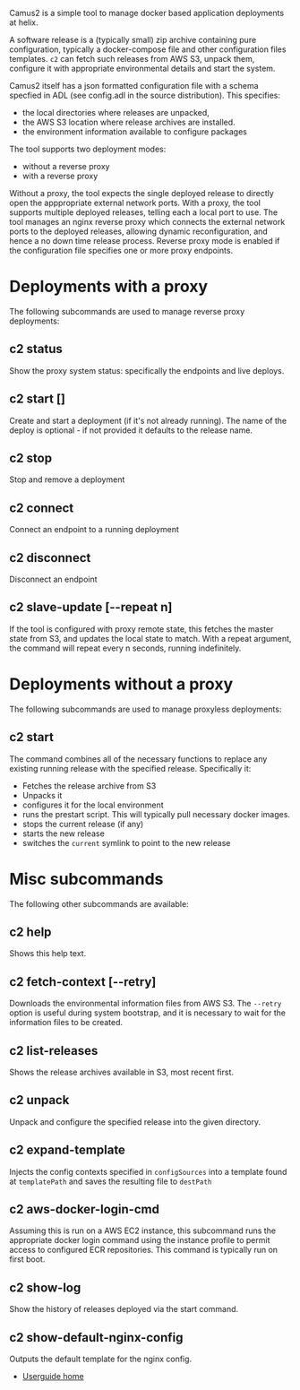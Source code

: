Camus2 is a simple tool to manage docker based application
deployments at helix.

A software release is a (typically small) zip archive containing pure
configuration, typically a docker-compose file and other configuration
files templates. `c2` can fetch such releases from AWS S3,
unpack them, configure it with appropriate environmental details and
start the system.

Camus2 itself has a json formatted configuration file with
a schema specfied in ADL (see config.adl in the source
distribution). This specifies:

* the local directories where releases are unpacked,
* the AWS S3 location where release archives are installed.
* the environment information available to configure packages

The tool supports two deployment modes:

* without a reverse proxy
* with a reverse proxy

Without a proxy, the tool expects the single deployed release to
directly open the apppropriate external network ports. With a proxy,
the tool supports multiple deployed releases, telling each a local
port to use. The tool manages an nginx reverse proxy which connects
the external network ports to the deployed releases, allowing dynamic
reconfiguration, and hence a no down time release process. Reverse
proxy mode is enabled if the configuration file specifies one or more
proxy endpoints.

# Deployments with a proxy
The following subcommands are used to manage reverse proxy deployments:

## c2 status
Show the proxy system status: specifically the endpoints and live
deploys.

## c2 start <release> [<asdeploy>]
Create and start a deployment (if it's not already running). The
name of the deploy is optional - if not provided it defaults to the
release name.

## c2 stop <deploy>
Stop and remove a deployment

## c2 connect <endpoint> <deploy>
Connect an endpoint to a running deployment

## c2 disconnect <endpoint>
Disconnect an endpoint

## c2 slave-update [--repeat n]
If the tool is configured with proxy remote state, this fetches
the master state from S3, and updates the local state to match.
With a repeat argument, the command will repeat every n seconds,
running indefinitely.

# Deployments without a proxy
The following subcommands are used to manage proxyless deployments:

## c2 start <release>
The command combines all of the necessary functions to replace
any existing running release with the specified release.
Specifically it:

 - Fetches the release archive from S3
 - Unpacks it
 - configures it for the local environment
 - runs the prestart script. This will typically pull
   necessary docker images.
 - stops the current release (if any)
 - starts the new release
 - switches the `current` symlink to point to the new release

# Misc subcommands
The following other subcommands are available:

## c2 help
Shows this help text.

## c2 fetch-context [--retry]
Downloads the environmental information files from AWS S3. The
`--retry` option is useful during system bootstrap, and it is
necessary to wait for the information files to be created.

## c2 list-releases
Shows the release archives available in S3, most recent first.

## c2 unpack <release> <todir>
Unpack and configure the specified release into the given directory.

## c2 expand-template <templatePath> <destPath>
Injects the config contexts specified in `configSources` into a template
found at `templatePath` and saves the resulting file to `destPath`

## c2 aws-docker-login-cmd
Assuming this is run on a AWS EC2 instance, this subcommand runs
the appropriate docker login command using the instance profile
to permit access to configured ECR repositories. This command is
typically run on first boot.

## c2 show-log
Show the history of releases deployed via the start command.

## c2 show-default-nginx-config
Outputs the default template for the nginx config.

- [Userguide home](https://helix-collective.github.io/camus2/index.html)

